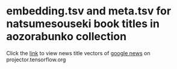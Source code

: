 # embedding.tsv and meta.tsv for natsumesouseki book titles in aozorabunko collection  
Click the [link](https://projector.tensorflow.org/?config=https://raw.githubusercontent.com/sekewei/projector_config/master/aozora_natsumesouseki/aozora_natsumesouseki_config.json) to view news title vectors of [google news](https://news.google.com/) on projector.tensorflow.org
